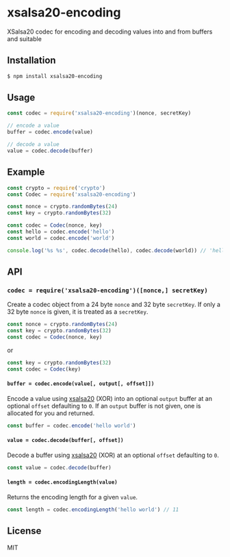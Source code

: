 xsalsa20-encoding
=================

XSalsa20 codec for encoding and decoding values into and from buffers and suitable

## Installation

```sh
$ npm install xsalsa20-encoding
```

## Usage

```js
const codec = require('xsalsa20-encoding')(nonce, secretKey)

// encode a value
buffer = codec.encode(value)

// decode a value
value = codec.decode(buffer)
```

## Example

```js
const crypto = require('crypto')
const Codec = require('xsalsa20-encoding')

const nonce = crypto.randomBytes(24)
const key = crypto.randomBytes(32)

const codec = Codec(nonce, key)
const hello = codec.encode('hello')
const world = codec.encode('world')

console.log('%s %s', codec.decode(hello), codec.decode(world)) // 'hello world'
```

## API

### `codec = require('xsalsa20-encoding')([nonce,] secretKey)`

Create a codec object from a 24 byte `nonce` and 32 byte `secretKey`. If
only a 32 byte `nonce` is given, it is treated as a `secretKey`.

```js
const nonce = crypto.randomBytes(24)
const key = crypto.randomBytes(32)
const codec = Codec(nonce, key)
```

or

```js
const key = crypto.randomBytes(32)
const codec = Codec(key)
```

#### `buffer = codec.encode(value[, output[, offset]])`

Encode a value using [xsalsa20](https://github.com/mafintosh/xsalsa20)
(XOR) into an optional `output` buffer at an optional `offset`
defaulting to `0`. If an `output` buffer is not given, one is allocated
for you and returned.

```js
const buffer = codec.encode('hello world')
```

#### `value = codec.decode(buffer[, offset])`

Decode a buffer using [xsalsa20](https://github.com/mafintosh/xsalsa20)
(XOR) at an optional `offset` defaulting to `0`.

```js
const value = codec.decode(buffer)
```

#### `length = codec.encodingLength(value)`

Returns the encoding length for a given `value`.

```js
const length = codec.encodingLength('hello world') // 11
```

## License

MIT
